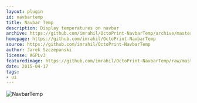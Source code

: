 ```yaml
---
layout: plugin
id: navbartemp
title: Navbar Temp
description: Display temperatures on navbar
archive: https://github.com/imrahil/OctoPrint-NavbarTemp/archive/master.zip
homepage: https://github.com/imrahil/OctoPrint-NavbarTemp
source: https://github.com/imrahil/OctoPrint-NavbarTemp
author: Jarek Szczepanski
license: AGPLv3
featuredimage: https://github.com/imrahil/OctoPrint-NavbarTemp/raw/master/navbar.png?raw=true
date: 2015-04-17
tags:
- ui
---
```


![NavbarTemp](https://github.com/imrahil/OctoPrint-NavbarTemp/raw/master/navbar.png?raw=true)